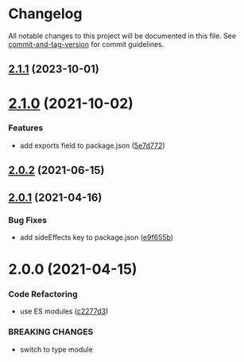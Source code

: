 # Changelog

All notable changes to this project will be documented in this file. See [commit-and-tag-version](https://github.com/absolute-version/commit-and-tag-version) for commit guidelines.

## [2.1.1](https://github.com/dmnsgn/vector-field/compare/v2.1.0...v2.1.1) (2023-10-01)



# [2.1.0](https://github.com/dmnsgn/vector-field/compare/v2.0.2...v2.1.0) (2021-10-02)


### Features

* add exports field to package.json ([5e7d772](https://github.com/dmnsgn/vector-field/commit/5e7d7724c48007f8a9ebce0c504972010af0ba6e))



## [2.0.2](https://github.com/dmnsgn/vector-field/compare/v2.0.1...v2.0.2) (2021-06-15)



## [2.0.1](https://github.com/dmnsgn/vector-field/compare/v2.0.0...v2.0.1) (2021-04-16)


### Bug Fixes

* add sideEffects key to package.json ([e9f655b](https://github.com/dmnsgn/vector-field/commit/e9f655be4dc9582e65617c8b14e8d104b4eca55f))



# 2.0.0 (2021-04-15)


### Code Refactoring

* use ES modules ([c2277d3](https://github.com/dmnsgn/vector-field/commit/c2277d3e243750af9482dd3fd075a30c9260e3b8))


### BREAKING CHANGES

* switch to type module
